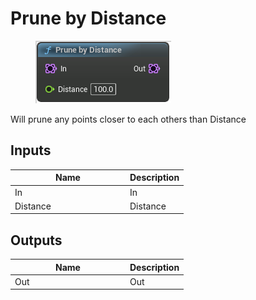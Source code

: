 # Prune by Distance

<div align="left" data-full-width="false">

<figure><img src="../../../api/Point/Prune_by_Distance.png" alt=""><figcaption></figcaption></figure>

</div>

Will prune any points closer to each others than Distance

## Inputs

<table><thead><tr><th width="170">Name</th><th>Description</th></tr></thead><tbody><tr><td>In</td><td>In</td></tr><tr><td>Distance</td><td>Distance</td></tr></tbody></table>

## Outputs

<table><thead><tr><th width="170">Name</th><th>Description</th></tr></thead><tbody><tr><td>Out</td><td>Out</td></tr></tbody></table>
